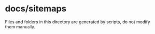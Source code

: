 # docs/sitemaps

Files and folders in this directory are generated by scripts, do not modify them manually.